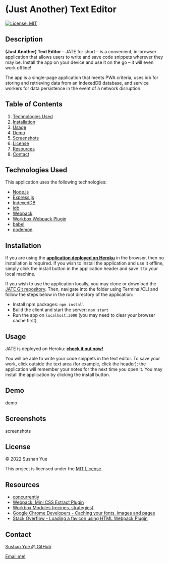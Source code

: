 # (Just Another) Text Editor

[![License: MIT](https://img.shields.io/badge/License-MIT-yellow.svg)](https://opensource.org/licenses/MIT)

## Description

**(Just Another) Text Editor** – JATE for short – is a convenient, in-browser application that allows users to write and save code snippets wherever they may be. Install the app on your device and use it on the go – it will even work offline!

The app is a single-page application that meets PWA criteria, uses idb for storing and retrieving data from an IndexedDB database, and service workers for data persistence in the event of a network disruption.

## Table of Contents

1. [Technologies Used](#technologies-used)
2. [Installation](#installation)
3. [Usage](#usage)
4. [Demo](#demo)
5. [Screenshots](#screenshots)
6. [License](#license)
7. [Resources](#resources)
8. [Contact](#contact)

## Technologies Used

This application uses the following technologies:

- [Node.js](https://nodejs.dev/)
- [Express.js](https://expressjs.com/)
- [IndexedDB](https://developer.mozilla.org/en-US/docs/Web/API/IndexedDB_API)
- [idb](https://www.npmjs.com/package/idb)
- [Webpack](https://webpack.js.org/guides/progressive-web-application/)
- [Workbox Webpack Plugin](https://developer.chrome.com/docs/workbox/modules/workbox-webpack-plugin/)
- [babel](https://babeljs.io/docs/en/)
- [nodemon](https://www.npmjs.com/package/nodemon)

## Installation

If you are using the **[application deployed on Heroku]()** in the browser, then no installation is required. If you wish to install the application and use it offline, simply click the install button in the application header and save it to your local machine.

If you wish to use the application locally, you may clone or download the [JATE Git repository](). Then, navigate into the folder using Terminal/CLI and follow the steps below in the root directory of the application:

- Install npm packages: `npm install`
- Build the client and start the server: `npm start`
- Run the app on `localhost:3000` (you may need to clear your browser cache first)

## Usage

JATE is deployed on Heroku: **[check it out now!]()**

You will be able to write your code snippets in the text editor. To save your work, click outside the text area (for example, click the header); the application will remember your notes for the next time you open it. You may install the application by clicking the install button.

## Demo

demo

## Screenshots

screenshots

## License

© 2022 Sushan Yue

This project is licensed under the [MIT License](./LICENSE.txt).

## Resources

- [concurrently](https://www.npmjs.com/package/concurrently)
- [Webpack: Mini CSS Extract Plugin](https://webpack.js.org/plugins/mini-css-extract-plugin/)
- [Workbox Modules (recipes, strategies)](https://developer.chrome.com/docs/workbox/modules)
- [Google Chrome Developers - Caching your fonts, images and pages](https://www.youtube.com/watch?v=utxTqssjp-o&t=157s)
- [Stack Overflow - Loading a favicon using HTML Webpack Plugin](https://stackoverflow.com/questions/52024445/index-html-template-isnt-loading-favicon-for-htmlwebpackplugin/66761341#66761341)

## Contact

[Sushan Yue @ GitHub](https://github.com/AtlantaBlack)

[Email me!](mailto:syue.dev@gmail.com)
